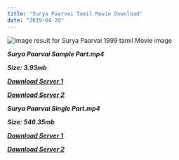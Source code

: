 ```yaml
---
title: "Surya Paarvai Tamil Movie Download"
date: "2019-04-20"
---
```


![Image result for Surya Paarvai 1999 tamil Movie image](https://c.saavncdn.com/188/Suriya-Paarvai-Tamil-2018-20180501071216-500x500.jpg)

**_Surya Paarvai Sample Part.mp4_**

**_Size: 3.93mb_**

**_[Download Server 1](http://b3.wetransfer.vip/files/{001906e6a029aa7b73d4a7534ffe44de21d3d443868dbd2fabdf209edab59abd}20Actor{001906e6a029aa7b73d4a7534ffe44de21d3d443868dbd2fabdf209edab59abd}20Hits{001906e6a029aa7b73d4a7534ffe44de21d3d443868dbd2fabdf209edab59abd}20Collection/Arjun{001906e6a029aa7b73d4a7534ffe44de21d3d443868dbd2fabdf209edab59abd}20Movies{001906e6a029aa7b73d4a7534ffe44de21d3d443868dbd2fabdf209edab59abd}20Collection/Surya{001906e6a029aa7b73d4a7534ffe44de21d3d443868dbd2fabdf209edab59abd}20Paarvai{001906e6a029aa7b73d4a7534ffe44de21d3d443868dbd2fabdf209edab59abd}20(1999)/Surya{001906e6a029aa7b73d4a7534ffe44de21d3d443868dbd2fabdf209edab59abd}20Paarvai{001906e6a029aa7b73d4a7534ffe44de21d3d443868dbd2fabdf209edab59abd}20(1999){001906e6a029aa7b73d4a7534ffe44de21d3d443868dbd2fabdf209edab59abd}20Sample{001906e6a029aa7b73d4a7534ffe44de21d3d443868dbd2fabdf209edab59abd}20HD.mp4)_**

**_[Download Server 2](http://b3.wetransfer.vip/files/{001906e6a029aa7b73d4a7534ffe44de21d3d443868dbd2fabdf209edab59abd}20Actor{001906e6a029aa7b73d4a7534ffe44de21d3d443868dbd2fabdf209edab59abd}20Hits{001906e6a029aa7b73d4a7534ffe44de21d3d443868dbd2fabdf209edab59abd}20Collection/Arjun{001906e6a029aa7b73d4a7534ffe44de21d3d443868dbd2fabdf209edab59abd}20Movies{001906e6a029aa7b73d4a7534ffe44de21d3d443868dbd2fabdf209edab59abd}20Collection/Surya{001906e6a029aa7b73d4a7534ffe44de21d3d443868dbd2fabdf209edab59abd}20Paarvai{001906e6a029aa7b73d4a7534ffe44de21d3d443868dbd2fabdf209edab59abd}20(1999)/Surya{001906e6a029aa7b73d4a7534ffe44de21d3d443868dbd2fabdf209edab59abd}20Paarvai{001906e6a029aa7b73d4a7534ffe44de21d3d443868dbd2fabdf209edab59abd}20(1999){001906e6a029aa7b73d4a7534ffe44de21d3d443868dbd2fabdf209edab59abd}20Sample{001906e6a029aa7b73d4a7534ffe44de21d3d443868dbd2fabdf209edab59abd}20HD.mp4)_**

**_Surya Paarvai Single Part.mp4_**

**_Size: 546.35mb_**

**_[Download Server 1](http://b3.wetransfer.vip/files/{001906e6a029aa7b73d4a7534ffe44de21d3d443868dbd2fabdf209edab59abd}20Actor{001906e6a029aa7b73d4a7534ffe44de21d3d443868dbd2fabdf209edab59abd}20Hits{001906e6a029aa7b73d4a7534ffe44de21d3d443868dbd2fabdf209edab59abd}20Collection/Arjun{001906e6a029aa7b73d4a7534ffe44de21d3d443868dbd2fabdf209edab59abd}20Movies{001906e6a029aa7b73d4a7534ffe44de21d3d443868dbd2fabdf209edab59abd}20Collection/Surya{001906e6a029aa7b73d4a7534ffe44de21d3d443868dbd2fabdf209edab59abd}20Paarvai{001906e6a029aa7b73d4a7534ffe44de21d3d443868dbd2fabdf209edab59abd}20(1999)/Surya{001906e6a029aa7b73d4a7534ffe44de21d3d443868dbd2fabdf209edab59abd}20Paarvai{001906e6a029aa7b73d4a7534ffe44de21d3d443868dbd2fabdf209edab59abd}20(1999){001906e6a029aa7b73d4a7534ffe44de21d3d443868dbd2fabdf209edab59abd}20Single{001906e6a029aa7b73d4a7534ffe44de21d3d443868dbd2fabdf209edab59abd}20Part{001906e6a029aa7b73d4a7534ffe44de21d3d443868dbd2fabdf209edab59abd}20HD.mp4)_**

**_[Download Server 2](http://b3.wetransfer.vip/files/{001906e6a029aa7b73d4a7534ffe44de21d3d443868dbd2fabdf209edab59abd}20Actor{001906e6a029aa7b73d4a7534ffe44de21d3d443868dbd2fabdf209edab59abd}20Hits{001906e6a029aa7b73d4a7534ffe44de21d3d443868dbd2fabdf209edab59abd}20Collection/Arjun{001906e6a029aa7b73d4a7534ffe44de21d3d443868dbd2fabdf209edab59abd}20Movies{001906e6a029aa7b73d4a7534ffe44de21d3d443868dbd2fabdf209edab59abd}20Collection/Surya{001906e6a029aa7b73d4a7534ffe44de21d3d443868dbd2fabdf209edab59abd}20Paarvai{001906e6a029aa7b73d4a7534ffe44de21d3d443868dbd2fabdf209edab59abd}20(1999)/Surya{001906e6a029aa7b73d4a7534ffe44de21d3d443868dbd2fabdf209edab59abd}20Paarvai{001906e6a029aa7b73d4a7534ffe44de21d3d443868dbd2fabdf209edab59abd}20(1999){001906e6a029aa7b73d4a7534ffe44de21d3d443868dbd2fabdf209edab59abd}20Single{001906e6a029aa7b73d4a7534ffe44de21d3d443868dbd2fabdf209edab59abd}20Part{001906e6a029aa7b73d4a7534ffe44de21d3d443868dbd2fabdf209edab59abd}20HD.mp4)_**
